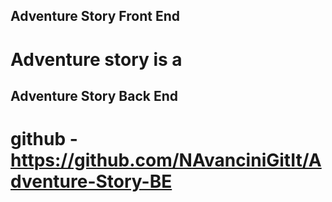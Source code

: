 ## Adventure Story Front End
# Adventure story is a


## Adventure Story Back End
# github - https://github.com/NAvanciniGitIt/Adventure-Story-BE